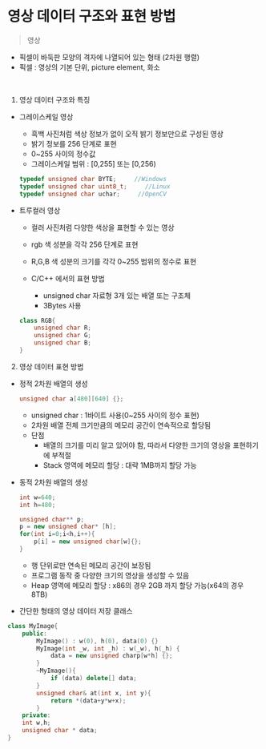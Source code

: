# 영상 데이터 구조와 표현 방법

> 영상
* 픽셀이 바둑판 모양의 격자에 나열되어 있는 형태 (2차원 행렬)
* 픽셀 : 영상의 기본 단위, picture element, 화소

<br>

1. 영상 데이터 구조와 특징
* 그레이스케일 영상
    + 흑백 사진처럼 색상 정보가 없이 오직 밝기 정보만으로 구성된 영상
    + 밝기 정보를 256 단계로 표현
    + 0~255 사이의 정수값
    + 그레이스케일 범위 : [0,255] 또는 [0,256)
    ``` cpp
    typedef unsigned char BYTE;     //Windows
    typedef unsigned char uint8_t;     //Linux
    typedef unsigned char uchar;     //OpenCV
    
    ```

* 트루컬러 영상
    + 컬러 사진처럼 다양한 색상을 표현할 수 있는 영상
    + rgb 색 성분을 각각 256 단계로 표현
    + R,G,B 색 성분의 크기를 각각 0~255 범위의 정수로 표현

    + C/C++ 에서의 표현 방법
        - unsigned char 자료형 3개 있는 배열 또는 구조체
        - 3Bytes 사용
    ```cpp
    class RGB{
        unsigned char R;
        unsigned char G;
        unsigned char B;
    }
    ```

2. 영상 데이터 표현 방법
* 정적 2차원 배열의 생성
    ```cpp
    unsigned char a[480][640] {};
    ```
    + unsigned char : 1바이트 사용(0~255 사이의 정수 표현)
    + 2차원 배열 전체 크기만큼의 메모리 공간이 연속적으로 할당됨
    + 단점
        - 배열의 크기를 미리 알고 있어야 함, 따라서 다양한 크기의 영상을 표현하기에 부적절
        - Stack 영역에 메모리 할당 : 대략 1MB까지 할당 가능

* 동적 2차원 배열의 생성
    ``` cpp
    int w=640;
    int h=480;

    unsigned char** p;
    p = new unsigned char* [h];
    for(int i=0;i<h,i++){
        p[i] = new unsigned char[w]{};
    }
    ```
    + 행 단위로만 연속된 메모리 공간이 보장됨
    + 프로그램 동작 중 다양한 크기의 영상을 생성할 수 있음
    + Heap 영역에 메모리 할당 : x86의 경우 2GB 까지 할당 가능(x64의 경우 8TB)

* 간단한 형태의 영상 데이터 저장 클래스
``` cpp
class MyImage{
    public:
        MyImage() : w(0), h(0), data(0) {}
        MyImage(int _w, int _h) : w(_w), h(_h) {
            data = new unsigned charp[w*h] {};
        }
        ~MyImage(){
            if (data) delete[] data;
        }
        unsigned char& at(int x, int y){
            return *(data+y*w+x);
        }
    private:
    int w,h;
    unsigned char * data;
}
```

    
